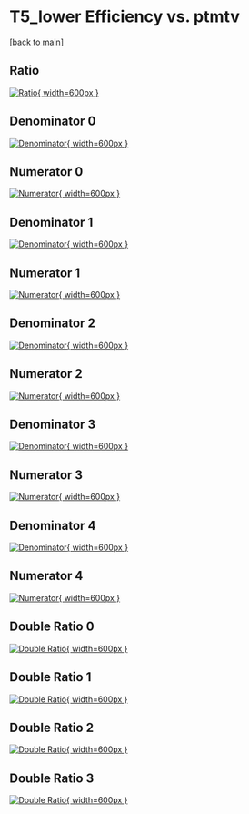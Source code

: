 # T5_lower Efficiency vs. ptmtv

[[back to main](./)]



## Ratio

[![Ratio](../mtv/var/T5_lower_base_13_0_eff_ptmtv.png){ width=600px }](../mtv/var/T5_lower_base_13_0_eff_ptmtv.pdf)

## Denominator 0

[![Denominator](../mtv/den/T5_lower_base_13_0_eff_ptmtv_den0.png){ width=600px }](../mtv/den/T5_lower_base_13_0_eff_ptmtv_den0.pdf)

## Numerator 0

[![Numerator](../mtv/num/T5_lower_base_13_0_eff_ptmtv_num0.png){ width=600px }](../mtv/num/T5_lower_base_13_0_eff_ptmtv_num0.pdf)

## Denominator 1

[![Denominator](../mtv/den/T5_lower_base_13_0_eff_ptmtv_den1.png){ width=600px }](../mtv/den/T5_lower_base_13_0_eff_ptmtv_den1.pdf)

## Numerator 1

[![Numerator](../mtv/num/T5_lower_base_13_0_eff_ptmtv_num1.png){ width=600px }](../mtv/num/T5_lower_base_13_0_eff_ptmtv_num1.pdf)

## Denominator 2

[![Denominator](../mtv/den/T5_lower_base_13_0_eff_ptmtv_den2.png){ width=600px }](../mtv/den/T5_lower_base_13_0_eff_ptmtv_den2.pdf)

## Numerator 2

[![Numerator](../mtv/num/T5_lower_base_13_0_eff_ptmtv_num2.png){ width=600px }](../mtv/num/T5_lower_base_13_0_eff_ptmtv_num2.pdf)

## Denominator 3

[![Denominator](../mtv/den/T5_lower_base_13_0_eff_ptmtv_den3.png){ width=600px }](../mtv/den/T5_lower_base_13_0_eff_ptmtv_den3.pdf)

## Numerator 3

[![Numerator](../mtv/num/T5_lower_base_13_0_eff_ptmtv_num3.png){ width=600px }](../mtv/num/T5_lower_base_13_0_eff_ptmtv_num3.pdf)

## Denominator 4

[![Denominator](../mtv/den/T5_lower_base_13_0_eff_ptmtv_den4.png){ width=600px }](../mtv/den/T5_lower_base_13_0_eff_ptmtv_den4.pdf)

## Numerator 4

[![Numerator](../mtv/num/T5_lower_base_13_0_eff_ptmtv_num4.png){ width=600px }](../mtv/num/T5_lower_base_13_0_eff_ptmtv_num4.pdf)

## Double Ratio 0

[![Double Ratio](../mtv/ratio/T5_lower_base_13_0_eff_ptmtv_ratio0.png){ width=600px }](../mtv/ratio/T5_lower_base_13_0_eff_ptmtv_ratio0.pdf)

## Double Ratio 1

[![Double Ratio](../mtv/ratio/T5_lower_base_13_0_eff_ptmtv_ratio1.png){ width=600px }](../mtv/ratio/T5_lower_base_13_0_eff_ptmtv_ratio1.pdf)

## Double Ratio 2

[![Double Ratio](../mtv/ratio/T5_lower_base_13_0_eff_ptmtv_ratio2.png){ width=600px }](../mtv/ratio/T5_lower_base_13_0_eff_ptmtv_ratio2.pdf)

## Double Ratio 3

[![Double Ratio](../mtv/ratio/T5_lower_base_13_0_eff_ptmtv_ratio3.png){ width=600px }](../mtv/ratio/T5_lower_base_13_0_eff_ptmtv_ratio3.pdf)

